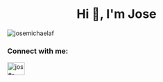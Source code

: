 <h1 align="center">Hi 👋, I'm Jose</h1>
<p align="left"> <img src="https://komarev.com/ghpvc/?username=josemichaelaf&label=Profile%20views&color=0e75b6&style=flat" alt="josemichaelaf" /> </p>

<h3 align="left">Connect with me:</h3>
<p align="left">
<a href="https://linkedin.com/in/jose-michael-a-f-90374b290" target="blank"><img align="center" src="https://raw.githubusercontent.com/rahuldkjain/github-profile-readme-generator/master/src/images/icons/Social/linked-in-alt.svg" alt="jose-michael-a-f-90374b290" height="30" width="40" /></a>
</p>
